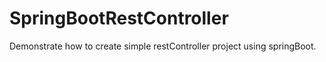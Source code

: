 # SpringBootRestController
Demonstrate how to create simple restController project using springBoot.
